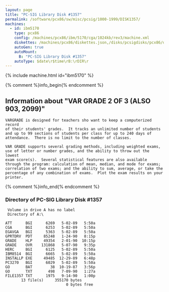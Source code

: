 ```yaml
---
layout: page
title: "PC-SIG Library Disk #1357"
permalink: /software/pcx86/sw/misc/pcsig/1000-1999/DISK1357/
machines:
  - id: ibm5170
    type: pcx86
    config: /machines/pcx86/ibm/5170/cga/1024kb/rev3/machine.xml
    diskettes: /machines/pcx86/diskettes.json,/disks/pcsigdisks/pcx86/diskettes.json
    autoGen: true
    autoMount:
      B: "PC-SIG Library Disk #1357"
    autoType: $date\r$time\rB:\rDIR\r
---
```


{% include machine.html id="ibm5170" %}

{% comment %}info_begin{% endcomment %}

## Information about "VAR GRADE 2 OF 3 (ALSO 903, 2099)"

    VARGRADE is designed for teachers sho want to keep a computerized record
    of their students' grades.  It tracks an unlimited number of students
    and up to 99 sections of students per class for up to 240 days of
    attendance.  There is no limit to the number of classes.
    
    VAR GRADE supports several grading methods, including weighted exams,
    use of letter or number grades, and the ability to throw out the lowest
    exam score(s).  Several statistical features are also available
    through the program: calculation of mean, median, and mode for exams;
    correlation of two exams; and the ability to sum, average, or take the
    percentage of any combination of exams.  Plot the exam results on your
    printer.
{% comment %}info_end{% endcomment %}


### Directory of PC-SIG Library Disk #1357

     Volume in drive A has no label
     Directory of A:\

    ATT      BGI      6269   5-02-89   5:50a
    CGA      BGI      6253   5-02-89   5:50a
    EGAVGA   BGI      5363   5-02-89   5:50a
    GPRTDRV  PDT     85248   1-24-90   8:15p
    GRADE    HLP     49354   2-01-90  10:15p
    GRADE    OVR    131868   5-07-90   9:35p
    HERC     BGI      6125   5-02-89   5:50a
    IBM8514  BGI      6665   5-02-89   5:50a
    INSTALLP EXE     49485  12-29-89   6:48p
    PC3270   BGI      6029   5-02-89   5:50a
    GO       BAT        38  10-19-87   3:56p
    GO       TXT       498   7-09-90   1:27a
    FILE1357 TXT      1975   9-14-90   1:00p
           13 file(s)     355170 bytes
                               0 bytes free
